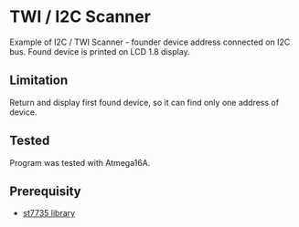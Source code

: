 # TWI / I2C Scanner
Example of I2C / TWI Scanner - founder device address connected on I2C bus. Found device is printed on LCD 1.8 display.
## Limitation
Return and display first found device, so it can find only one address of device.
## Tested
Program was tested with Atmega16A.
## Prerequisity
- [st7735 library](https://github.com/Matiasus/ST7735/tree/master/lib)
